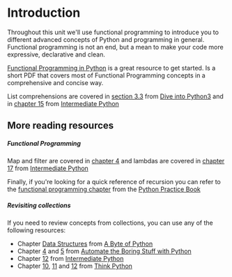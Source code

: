 # Introduction

Throughout this unit we'll use functional programming to introduce you to different advanced concepts of Python and programming in general. Functional programming is not an end, but a mean to make your code more expressive, declarative and clean.

[Functional Programming in Python](http://www.oreilly.com/programming/free/files/functional-programming-python.pdf) is a great resource to get started. Is a short PDF that covers most of Functional Programming concepts in a comprehensive and concise way.

List comprehensions are covered in [section 3.3](http://getpython3.com/diveintopython3/comprehensions.html#listcomprehension) from [Dive into Python3](http://getpython3.com/diveintopython3/index.html) and in [chapter 15](http://book.pythontips.com/en/latest/comprehensions.html) from [Intermediate Python](http://book.pythontips.com/en/latest/index.html)

## More reading resources

##### Functional Programming

Map and filter are covered in [chapter 4](http://book.pythontips.com/en/latest/map_filter.html) and lambdas are covered in [chapter 17](http://book.pythontips.com/en/latest/lambdas.html) from [Intermediate Python](http://book.pythontips.com/en/latest/)

Finally, if you're looking for a quick reference of recursion you can refer to the [functional programming chapter](http://anandology.com/python-practice-book/functional-programming.html) from the [Python Practice Book](http://anandology.com/python-practice-book/index.html)

##### Revisiting collections

If you need to review concepts from collections, you can use any of the following resources:

* Chapter [Data Structures](http://python.swaroopch.com/data_structures.html) from [A Byte of Python](http://python.swaroopch.com/index.html)
* Chapter [4](https://automatetheboringstuff.com/chapter4/) and [5](https://automatetheboringstuff.com/chapter5/) from [Automate the Boring Stuff with Python](https://automatetheboringstuff.com/chapter6/)
* Chapter [12](http://book.pythontips.com/en/latest/collections.html) from [Intermediate Python](http://book.pythontips.com/en/latest/index.html)
* Chapter [10](http://greenteapress.com/thinkpython/html/thinkpython011.html), [11](http://greenteapress.com/thinkpython/html/thinkpython012.html) and [12](http://greenteapress.com/thinkpython/html/thinkpython013.html) from [Think Python](http://greenteapress.com/thinkpython/html/index.html)
